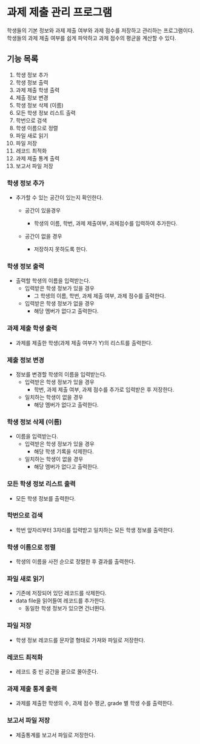 # 과제 제출 관리 프로그램
학생들의 기본 정보와  과제 제출 여부와 과제 점수를 저장하고 관리하는 프로그램이다. 학생들의 과제 제출 여부를 쉽게 파악하고 과제 점수의 평균을 계산할 수 있다. 

## 기능 목록
1. 학생 정보 추가
2. 학생 정보 출력
3. 과제 제출 학생 출력
4. 제출 정보 변경
5. 학생 정보 삭제 (이름)
6. 모든 학생 정보 리스트 출력
7. 학번으로 검색
8. 학생 이름으로 정렬
9. 파일 새로 읽기
10. 파일 저장
11. 레코드 최적화
12. 과제 제출 통계 출력
13. 보고서 파일 저장

### 학생 정보 추가

- 추가할 수 있는 공간이 있는지 확인한다.
	- 공간이 있을경우
	  - 학생의 이름, 학번, 과제 제출여부, 과제점수를 입력하여 추가한다.
  
  - 공간이 없을 경우
    - 저장하지 못하도록 한다.

### 학생 정보 출력

- 출력할 학생의 이름을 입력받는다.
  - 입력받은 학생 정보가 있을 경우 
    - 그 학생의 이름, 학번, 과제 제출 여부, 과제 점수를 출력한다.
  - 입력받은 학생 정보가 없을 경우
    - 해당 멤버가 없다고 출력한다.

### 과제 제출 학생 출력

- 과제를 제출한 학생(과제 제출 여부가 Y)의 리스트를 출력한다. 

### 제출 정보 변경

- 정보를 변경할 학생의 이름을 입력받는다.
  - 입력받은 학생 정보가 있을 경우
    - 학번, 과제 제출 여부, 과제 점수를 추가로 입력받은 후 저장한다.
  - 일치하는 학생이 없을 경우 
    - 해당 멤버가 없다고 출력한다.
    
### 학생 정보 삭제 (이름)

- 이름을 입력받는다.
  - 입력받은 학생 정보가 있을 경우
    - 해당 학생 기록을 삭제한다.
  - 일치하는 학생이 없을 경우 
    - 해당 멤버가 없다고 출력한다.

### 모든 학생 정보 리스트 출력

- 모든 학생 정보를 출력한다.
    
### 학번으로 검색

- 학번 앞자리부터 3자리를 입력받고 일치하는 모든 학생 정보를 출력한다.

### 학생 이름으로 정렬

- 학생의 이름을 사전 순으로 정렬한 후 결과를 출력한다.

### 파일 새로 읽기

- 기존에 저장되어 있던 레코드를 삭제한다.
- data file을 읽어들여 레코드를 추가한다.
   - 동일한 학생 정보가 있으면 건너뛴다.

### 파일 저장

- 학생 정보 레코드를 문자열 형태로 가져와 파일로 저장한다.

### 레코드 최적화

- 레코드 중 빈 공간을 끝으로 몰아준다.

### 과제 제출 통계 출력

- 과제를 제출한 학생의 수, 과제 점수 평균, grade 별 학생 수를 출력한다.

### 보고서 파일 저장

- 제출통계를 보고서 파일로 저장한다.

